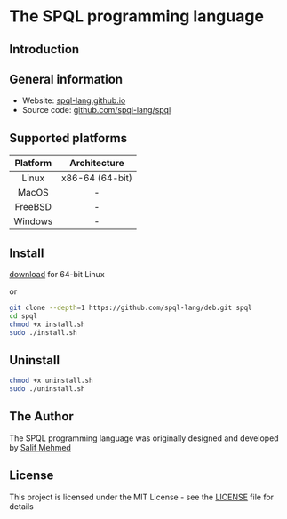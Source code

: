 # The SPQL programming language

## Introduction

## General information
- Website: [spql-lang.github.io](https://spql-lang.github.io/)
- Source code: [github.com/spql-lang/spql](https://github.com/spql-lang/spql/)

## Supported platforms
| Platform         | Architecture     |
|:----------------:|:----------------:|
| Linux            | x86-64 (64-bit)  |
| MacOS            | -                |
| FreeBSD          | -                |
| Windows          | -                |

## Install

[download](https://salifm.github.io/res/deb/spql_v0.9.0.deb) for 64-bit Linux

or

```bash
git clone --depth=1 https://github.com/spql-lang/deb.git spql
cd spql
chmod +x install.sh
sudo ./install.sh
```

## Uninstall
```bash
chmod +x uninstall.sh
sudo ./uninstall.sh
```

## The Author
The SPQL programming language was originally designed and developed by [Salif Mehmed](https://github.com/salifm/)

## License
This project is licensed under the MIT License - see the [LICENSE](LICENSE) file for details
